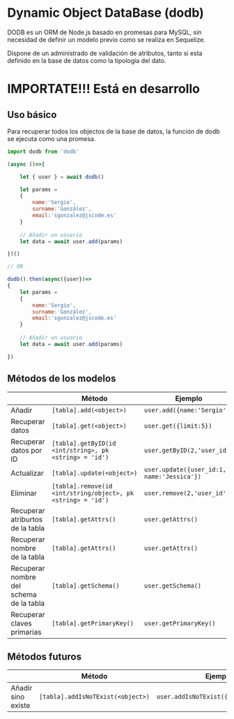 # Dynamic Object DataBase (dodb)
DODB es un ORM de Node.js basado en promesas para MySQL, sin necesidad de definir un modelo previo como se realiza en Sequelize.

Dispone de un administrado de validación de atributos, tanto si esta definido en la base de datos como la tipologia del dato.

# IMPORTATE!!! Está en desarrollo

## Uso básico
Para recuperar todos los objectos de la base de datos, la función de dodb se ejecuta como una promesa.

```Javascript
import dodb from 'dodb'

(async ()=>{

    let { user } = await dodb()

    let params =
    {
        name:'Sergio',
        surname:'González',
        email:'sgonzalez@jscode.es'
    }
    
    // Añadir un usuario
    let data = await user.add(params)

})()

// OR

dodb().then(async({user})=>
{   
    let params =
    {
        name:'Sergio',
        surname:'González',
        email:'sgonzalez@jscode.es'
    }
    
    // Añadir un usuario
    let data = await user.add(params)

})
```

## Métodos de los modelos
|                |Método                          |Ejemplo                         |
|----------------|-------------------------------|-----------------------------|
|Añadir|`[tabla].add(<object>)`            |`user.add({name:'Sergio'})`           |
|Recuperar datos          |`[tabla].get(<object>)`        |`user.get({limit:5})`          |
|Recuperar datos por ID          | `[tabla].getByID(id <int/string>, pk <string> = 'id')`| `user.getByID(2,'user_id')`|
|Actualizar          | `[tabla].update(<object>)`| `user.update({user_id:1, name:'Jessica'})`|
|Eliminar          | `[tabla].remove(id <int/string/object>, pk <string> = 'id')`| `user.remove(2,'user_id')`|
|Recuperar atriburtos de la tabla          | `[tabla].getAttrs()`| `user.getAttrs()`|
|Recuperar nombre de la tabla          | `[tabla].getAttrs()`| `user.getAttrs()`|
|Recuperar nombre del schema de la tabla          | `[tabla].getSchema()`| `user.getSchema()`|
|Recuperar claves primarias | `[tabla].getPrimaryKey()`| `user.getPrimaryKey()`|

## Métodos futuros
|                |Método                          |Ejemplo                         |
|----------------|-------------------------------|-----------------------------|
|Añadir sino existe|`[tabla].addIsNoTExist(<object>)`            |`user.addIsNoTExist({name:'Sergio'})`           |